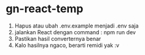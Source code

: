 # gn-react-temp

1. Hapus atau ubah .env.example menjadi .env saja
2. jalankan React dengan command : npm run dev
3. Pastikan hasil converternya benar
4. Kalo hasilnya ngaco, berarti remidi yak :v

